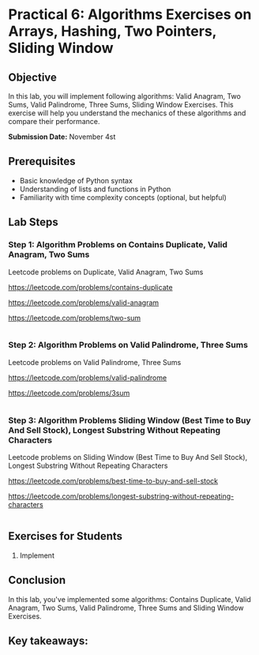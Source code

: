 # Practical 6: Algorithms Exercises on Arrays, Hashing, Two Pointers, Sliding Window

## Objective
In this lab, you will implement following algorithms: Valid Anagram, Two Sums, Valid Palindrome, Three Sums, Sliding Window Exercises. This exercise will help you understand the mechanics of these algorithms and compare their performance.

**Submission Date:** November 4st

## Prerequisites
- Basic knowledge of Python syntax
- Understanding of lists and functions in Python
- Familiarity with time complexity concepts (optional, but helpful)

## Lab Steps

### Step 1: Algorithm Problems on Contains Duplicate, Valid Anagram, Two Sums
Leetcode problems on Duplicate, Valid Anagram, Two Sums

https://leetcode.com/problems/contains-duplicate

https://leetcode.com/problems/valid-anagram

https://leetcode.com/problems/two-sum

```python

```

### Step 2: Algorithm Problems on Valid Palindrome, Three Sums
Leetcode problems on Valid Palindrome, Three Sums

https://leetcode.com/problems/valid-palindrome

https://leetcode.com/problems/3sum

```python

```

### Step 3: Algorithm Problems Sliding Window (Best Time to Buy And Sell Stock), Longest Substring Without Repeating Characters
Leetcode problems on Sliding Window (Best Time to Buy And Sell Stock), Longest Substring Without Repeating Characters

https://leetcode.com/problems/best-time-to-buy-and-sell-stock

https://leetcode.com/problems/longest-substring-without-repeating-characters

```python

```


## Exercises for Students

1. Implement

## Conclusion

In this lab, you've implemented some algorithms: Contains Duplicate, Valid Anagram, Two Sums, Valid Palindrome, Three Sums and Sliding Window Exercises.

Key takeaways:
- 

